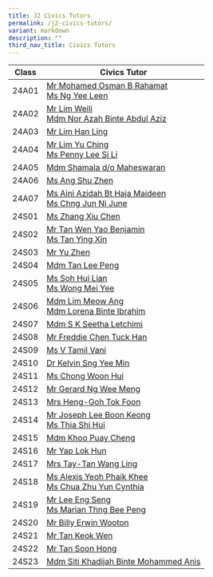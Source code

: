 ```yaml
---
title: J2 Civics Tutors
permalink: /j2-civics-tutors/
variant: markdown
description: ""
third_nav_title: Civics Tutors
---
```

| Class | Civics Tutor | 
| -------- | -------- | 
24A01 | <a href="mailto: mohamed_osman_rahamat@moe.edu.sg">Mr Mohamed Osman B Rahamat </a><br><a href="mailto: ng_yee_leen@moe.edu.sg">Ms Ng Yee Leen</a>   
24A02 | <a href="mailto: lim_weili@moe.edu.sg">Mr Lim Weili</a><br><a href="mailto: nor_azah_abdul_aziz@moe.edu.sg">Mdm Nor Azah Binte Abdul Aziz</a>   
24A03 | <a href="mailto: lim_han_ling@moe.edu.sg">Mr Lim Han Ling</a> 
24A04 | <a href="mailto: lim_yu_ching@moe.edu.sg">Mr Lim Yu Ching</a><br><a href="mailto: penny_lee_si_li@moe.edu.sg">Ms Penny Lee Si Li</a>   
24A05 | <a href="mailto: shamala_maheswaran@moe.edu.sg">Mdm Shamala d/o Maheswaran</a>
24A06 | <a href="mailto: ang_shu_zhen@moe.edu.sg">Ms Ang Shu Zhen</a>
24A07 | <a href="mailto: aini_azidah@moe.edu.sg">Ms Aini Azidah Bt Haja Maideen</a><br><a href="mailto: chng_jun_ni_june@moe.edu.sg">Ms Chng Jun Ni June</a>    
24S01 | <a href="mailto: zhang_xiu_chen@moe.edu.sg">Ms Zhang Xiu Chen</a> 
24S02 | <a href="mailto: tan_wen_yao_benjamin@moe.edu.sg">Mr Tan Wen Yao Benjamin</a><br><a href="mailto: tan_ying_xin@moe.edu.sg">Ms Tan Ying Xin</a> 
24S03 | <a href="mailto: yu_zhen@moe.edu.sg">Mr Yu Zhen</a>
24S04 | <a href="mailto: tan_lee_peng@moe.edu.sg">Mdm Tan Lee Peng</a>
24S05 | <a href="mailto: soh_hui_lian@moe.edu.sg">Ms Soh Hui Lian</a><br><a href="mailto: wong_mei_yee@moe.edu.sg">Ms Wong Mei Yee</a> 
24S06 | <a href="mailto: lim_meow_ang@moe.edu.sg">Mdm Lim Meow Ang</a><br><a href="mailto: lorena_ibrahim@moe.edu.sg">Mdm Lorena Binte Ibrahim</a> 
24S07 | <a href="mailto: s_k_seetha_letchimi@moe.edu.sg">Mdm S K Seetha Letchimi</a>
24S08 | <a href="mailto: chen_tuck_han_freddie@moe.edu.sg">Mr Freddie Chen Tuck Han</a>
24S09 | <a href="mailto: v_tamil_vani@moe.edu.sg">Ms V Tamil Vani</a>
24S10 | <a href="mailto: kelvin_sng_yee_min@moe.edu.sg">Dr Kelvin Sng Yee Min</a>
24S11 | <a href="mailto: chong_woon_hui@moe.edu.sg">Ms Chong Woon Hui</a>
24S12 | <a href="mailto: gerard_ng_wee_meng@moe.edu.sg">Mr Gerard Ng Wee Meng</a>
24S13 | <a href="mailto: goh_tok_foon@moe.edu.sg">Mrs Heng-Goh Tok Foon</a>
24S14 | <a href="mailto: lee_boon_keong@moe.edu.sg">Mr Joseph Lee Boon Keong</a><br><a href="mailto: thia_shi_hui@moe.edu.sg">Ms Thia Shi Hui</a> 
24S15 | <a href="mailto: khoo_puay_cheng@moe.edu.sg">Mdm Khoo Puay Cheng</a>
24S16 | <a href="mailto: yap_lok_hun@moe.edu.sg">Mr Yap Lok Hun</a>
24S17 | <a href="mailto: tan_wang_ling@moe.edu.sg">Mrs Tay-Tan Wang Ling</a>
24S18 | <a href="mailto: yeoh_phaik_khee@moe.edu.sg">Ms Alexis Yeoh Phaik Khee</a><br><a href="mailto: chua_zhu_yun_cynthia@moe.edu.sg">Ms Chua Zhu Yun Cynthia</a> 
24S19 | <a href="mailto: lee_eng_seng@moe.edu.sg">Mr Lee Eng Seng</a><br><a href="mailto: marian_thng_bee_peng@moe.edu.sg">Ms Marian Thng Bee Peng</a>
24S20 | <a href="mailto: billy_erwin_wooton@moe.edu.sg">Mr Billy Erwin Wooton</a>
24S21 | <a href="mailto: tan_keok_wen@moe.edu.sg">Mr Tan Keok Wen</a>
24S22 | <a href="mailto: tan_soon_hong@moe.edu.sg">Mr Tan Soon Hong</a>
24S23 | <a href="mailto: siti_khadijah_mohammed_a@moe.edu.sg">Mdm Siti Khadijah Binte Mohammed Anis</a>